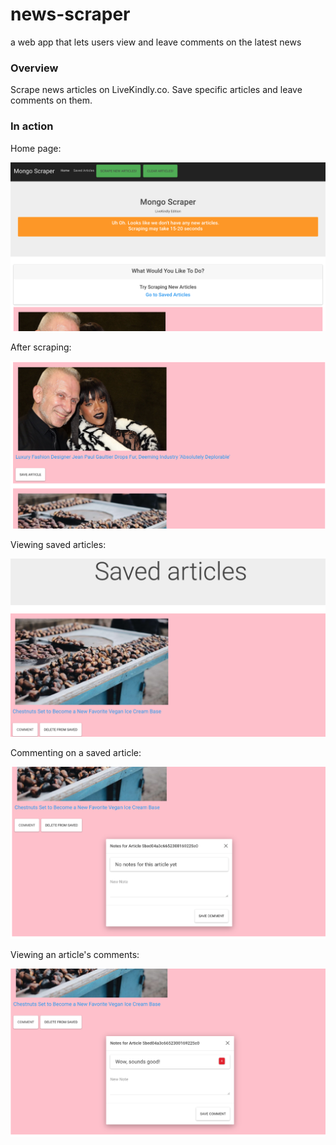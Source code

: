 # news-scraper
 a web app that lets users view and leave comments on the latest news

### Overview

Scrape news articles on LiveKindly.co. Save specific articles and leave comments on them.

### In action

Home page:

![news-scraper](1.png)

After scraping:

![news-scraper](2.png)

Viewing saved articles:

![news-scraper](3.png)

Commenting on a saved article:

![news-scraper](4.png)

Viewing an article's comments:

![news-scraper](5.png)




